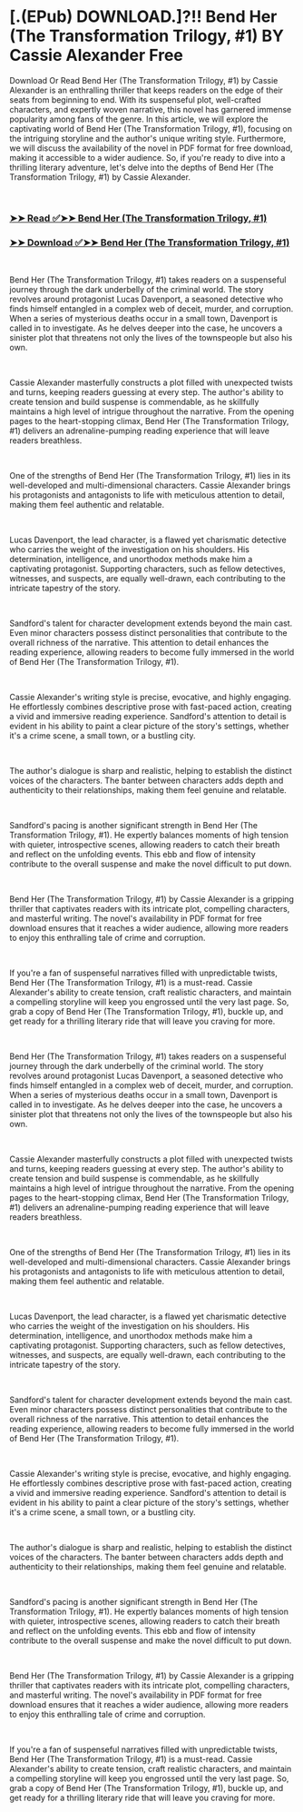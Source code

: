 # [.(EPub) DOWNLOAD.]?!! Bend Her (The Transformation Trilogy, #1) BY Cassie Alexander Free

<p>Download Or Read Bend Her (The Transformation Trilogy, #1) by Cassie Alexander is an enthralling thriller that keeps readers on the edge of their seats from beginning to end. With its suspenseful plot, well-crafted characters, and expertly woven narrative, this novel has garnered immense popularity among fans of the genre. In this article, we will explore the captivating world of Bend Her (The Transformation Trilogy, #1), focusing on the intriguing storyline and the author's unique writing style. Furthermore, we will discuss the availability of the novel in PDF format for free download, making it accessible to a wider audience. So, if you're ready to dive into a thrilling literary adventure, let's delve into the depths of Bend Her (The Transformation Trilogy, #1) by Cassie Alexander.</p>
<p>&nbsp;</p>

### [➤➤ Read ✅➤➤ Bend Her (The Transformation Trilogy, #1)](https://pdfworldnow.com/?book=61367597)

### [➤➤ Download ✅➤➤ Bend Her (The Transformation Trilogy, #1)](https://pdfworldnow.com/?book=61367597)

<p>&nbsp;</p>
<p>Bend Her (The Transformation Trilogy, #1) takes readers on a suspenseful journey through the dark underbelly of the criminal world. The story revolves around protagonist Lucas Davenport, a seasoned detective who finds himself entangled in a complex web of deceit, murder, and corruption. When a series of mysterious deaths occur in a small town, Davenport is called in to investigate. As he delves deeper into the case, he uncovers a sinister plot that threatens not only the lives of the townspeople but also his own.</p>
<p>&nbsp;</p>
<p>Cassie Alexander masterfully constructs a plot filled with unexpected twists and turns, keeping readers guessing at every step. The author's ability to create tension and build suspense is commendable, as he skillfully maintains a high level of intrigue throughout the narrative. From the opening pages to the heart-stopping climax, Bend Her (The Transformation Trilogy, #1) delivers an adrenaline-pumping reading experience that will leave readers breathless.</p>
<p>&nbsp;</p>
<p>One of the strengths of Bend Her (The Transformation Trilogy, #1) lies in its well-developed and multi-dimensional characters. Cassie Alexander brings his protagonists and antagonists to life with meticulous attention to detail, making them feel authentic and relatable.</p>
<p>&nbsp;</p>
<p>Lucas Davenport, the lead character, is a flawed yet charismatic detective who carries the weight of the investigation on his shoulders. His determination, intelligence, and unorthodox methods make him a captivating protagonist. Supporting characters, such as fellow detectives, witnesses, and suspects, are equally well-drawn, each contributing to the intricate tapestry of the story.</p>
<p>&nbsp;</p>
<p>Sandford's talent for character development extends beyond the main cast. Even minor characters possess distinct personalities that contribute to the overall richness of the narrative. This attention to detail enhances the reading experience, allowing readers to become fully immersed in the world of Bend Her (The Transformation Trilogy, #1).</p>
<p>&nbsp;</p>
<p>Cassie Alexander's writing style is precise, evocative, and highly engaging. He effortlessly combines descriptive prose with fast-paced action, creating a vivid and immersive reading experience. Sandford's attention to detail is evident in his ability to paint a clear picture of the story's settings, whether it's a crime scene, a small town, or a bustling city.</p>
<p>&nbsp;</p>
<p>The author's dialogue is sharp and realistic, helping to establish the distinct voices of the characters. The banter between characters adds depth and authenticity to their relationships, making them feel genuine and relatable.</p>
<p>&nbsp;</p>
<p>Sandford's pacing is another significant strength in Bend Her (The Transformation Trilogy, #1). He expertly balances moments of high tension with quieter, introspective scenes, allowing readers to catch their breath and reflect on the unfolding events. This ebb and flow of intensity contribute to the overall suspense and make the novel difficult to put down.</p>
<p>&nbsp;</p>
<p>Bend Her (The Transformation Trilogy, #1) by Cassie Alexander is a gripping thriller that captivates readers with its intricate plot, compelling characters, and masterful writing. The novel's availability in PDF format for free download ensures that it reaches a wider audience, allowing more readers to enjoy this enthralling tale of crime and corruption.</p>
<p>&nbsp;</p>
<p>If you're a fan of suspenseful narratives filled with unpredictable twists, Bend Her (The Transformation Trilogy, #1) is a must-read. Cassie Alexander's ability to create tension, craft realistic characters, and maintain a compelling storyline will keep you engrossed until the very last page. So, grab a copy of Bend Her (The Transformation Trilogy, #1), buckle up, and get ready for a thrilling literary ride that will leave you craving for more.</p>
<p>&nbsp;</p>
<p>Bend Her (The Transformation Trilogy, #1) takes readers on a suspenseful journey through the dark underbelly of the criminal world. The story revolves around protagonist Lucas Davenport, a seasoned detective who finds himself entangled in a complex web of deceit, murder, and corruption. When a series of mysterious deaths occur in a small town, Davenport is called in to investigate. As he delves deeper into the case, he uncovers a sinister plot that threatens not only the lives of the townspeople but also his own.</p>
<p>&nbsp;</p>
<p>Cassie Alexander masterfully constructs a plot filled with unexpected twists and turns, keeping readers guessing at every step. The author's ability to create tension and build suspense is commendable, as he skillfully maintains a high level of intrigue throughout the narrative. From the opening pages to the heart-stopping climax, Bend Her (The Transformation Trilogy, #1) delivers an adrenaline-pumping reading experience that will leave readers breathless.</p>
<p>&nbsp;</p>
<p>One of the strengths of Bend Her (The Transformation Trilogy, #1) lies in its well-developed and multi-dimensional characters. Cassie Alexander brings his protagonists and antagonists to life with meticulous attention to detail, making them feel authentic and relatable.</p>
<p>&nbsp;</p>
<p>Lucas Davenport, the lead character, is a flawed yet charismatic detective who carries the weight of the investigation on his shoulders. His determination, intelligence, and unorthodox methods make him a captivating protagonist. Supporting characters, such as fellow detectives, witnesses, and suspects, are equally well-drawn, each contributing to the intricate tapestry of the story.</p>
<p>&nbsp;</p>
<p>Sandford's talent for character development extends beyond the main cast. Even minor characters possess distinct personalities that contribute to the overall richness of the narrative. This attention to detail enhances the reading experience, allowing readers to become fully immersed in the world of Bend Her (The Transformation Trilogy, #1).</p>
<p>&nbsp;</p>
<p>Cassie Alexander's writing style is precise, evocative, and highly engaging. He effortlessly combines descriptive prose with fast-paced action, creating a vivid and immersive reading experience. Sandford's attention to detail is evident in his ability to paint a clear picture of the story's settings, whether it's a crime scene, a small town, or a bustling city.</p>
<p>&nbsp;</p>
<p>The author's dialogue is sharp and realistic, helping to establish the distinct voices of the characters. The banter between characters adds depth and authenticity to their relationships, making them feel genuine and relatable.</p>
<p>&nbsp;</p>
<p>Sandford's pacing is another significant strength in Bend Her (The Transformation Trilogy, #1). He expertly balances moments of high tension with quieter, introspective scenes, allowing readers to catch their breath and reflect on the unfolding events. This ebb and flow of intensity contribute to the overall suspense and make the novel difficult to put down.</p>
<p>&nbsp;</p>
<p>Bend Her (The Transformation Trilogy, #1) by Cassie Alexander is a gripping thriller that captivates readers with its intricate plot, compelling characters, and masterful writing. The novel's availability in PDF format for free download ensures that it reaches a wider audience, allowing more readers to enjoy this enthralling tale of crime and corruption.</p>
<p>&nbsp;</p>
<p>If you're a fan of suspenseful narratives filled with unpredictable twists, Bend Her (The Transformation Trilogy, #1) is a must-read. Cassie Alexander's ability to create tension, craft realistic characters, and maintain a compelling storyline will keep you engrossed until the very last page. So, grab a copy of Bend Her (The Transformation Trilogy, #1), buckle up, and get ready for a thrilling literary ride that will leave you craving for more.</p>
<p>&nbsp;</p>
